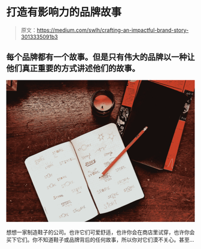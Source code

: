 # 打造有影响力的品牌故事

> 原文：<https://medium.com/swlh/crafting-an-impactful-brand-story-3013335091b3>

## 每个品牌都有一个故事。但是只有伟大的品牌以一种让他们真正重要的方式讲述他们的故事。

![](img/50b3417c8d2568ff6993f8fc42852db5.png)

想想一家制造鞋子的公司。也许它们可爱舒适，也许你会在商店里试穿，也许你会买下它们。你不知道鞋子或品牌背后的任何故事，所以你对它们漠不关心。甚至…